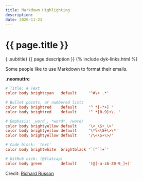 ```yaml
---
title: Markdown Highlighting
description: 
date: 2020-11-23
---
```


# {{ page.title }}

{:.subtitle}
{{ page.description }}
{% include dyk-links.html %}

Some people like to use Markdown to format their emails.

**.neomuttrc**
```conf
# Title: # Text
color body brightcyan   default     '^#\+ .*'

# Bullet points, or numbered lists
color body brightred    default     '^ *[-*+] '
color body brightred    default     '^ *[0-9]+\. '

# Emphasis: _word_, *word*, /word/
color body brightyellow default     '\<_\S+_\>'
color body brightyellow default     '\*\<\S+\>\*'
color body brightyellow default     '/\<\S+\>/'

# Code block: `text`
color body brightwhite  brightblack '`[^`]+`'

# GitHub nick: (@flatcap)
color body green        default     '(@[-a-zA-Z0-9_]+)'
```

Credit: [Richard Russon](https://github.com/flatcap)

